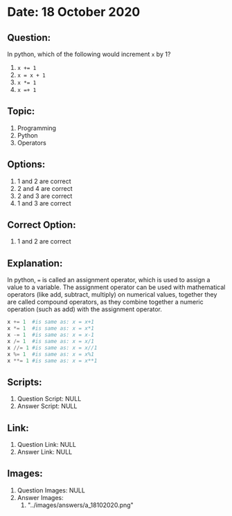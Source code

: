# Date: 18 October 2020

## Question:
In python, which of the following would increment `x` by 1?

1. `x += 1`
2. `x = x + 1`
3. `x *= 1`
4. `x =+ 1`

## Topic:
1. Programming
2. Python
3. Operators

## Options:
1. 1 and 2 are correct
2. 2 and 4 are correct
3. 2 and 3 are correct
4. 1 and 3 are correct

## Correct Option:
1. 1 and 2 are correct

## Explanation:
In python, `=` is called an assignment operator, which is used to assign a value to a variable. The assignment operator can be used with mathematical operators (like add, subtract, multiply) on numerical values, together they are called compound operators, as they combine together a numeric operation (such as add) with the assignment operator.
```python
x += 1  #is same as: x = x+1
x *= 1  #is same as: x = x*1
x -= 1  #is same as: x = x-1
x /= 1  #is same as: x = x/1
x //= 1 #is same as: x = x//1
x %= 1  #is same as: x = x%1
x **= 1 #is same as: x = x**1
```

## Scripts:
1. Question Script: NULL
2. Answer Script: NULL

## Link:
1. Question Link: NULL
2. Answer Link: NULL

## Images:
1. Question Images: NULL
2. Answer Images:
   1. "../images/answers/a_18102020.png"
